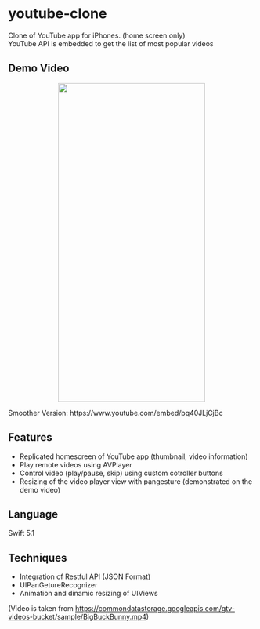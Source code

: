 # youtube-clone
Clone of YouTube app for iPhones. (home screen only) <br/>
YouTube API is embedded to get the list of most popular videos


## Demo Video
<p align="middle">
  <img src="YouTubeCloneDemo.gif" width="300" height="650"/> <br/>
</p>
Smoother Version: https://www.youtube.com/embed/bq40JLjCjBc


## Features
* Replicated homescreen of YouTube app (thumbnail, video information)
* Play remote videos using AVPlayer 
* Control video (play/pause, skip) using custom cotroller buttons 
* Resizing of the video player view with pangesture (demonstrated on the demo video)


## Language
Swift 5.1


## Techniques
* Integration of Restful API (JSON Format)
* UIPanGetureRecognizer
* Animation and dinamic resizing of UIViews



(Video is taken from https://commondatastorage.googleapis.com/gtv-videos-bucket/sample/BigBuckBunny.mp4)
